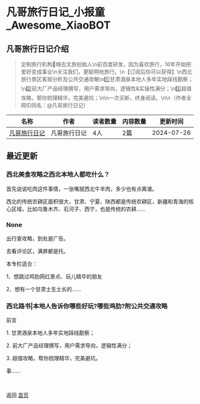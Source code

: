 # 凡哥旅行日记_小报童_Awesome_XiaoBOT

## 凡哥旅行日记介绍
> 定制旅行机构🌊嗨去文旅创始人\n前百度研发，因为喜欢旅行，16年开始把爱好变成事业\n关注我们，更聪明地旅行。\n【订阅后你可以获得】\n西北旅行景区客观分析及公共交通攻略\n1️⃣甘肃酒泉本地人多年实地踩线勘察；\n2️⃣前大厂产品经理撰写，用户需求导向，逻辑性&实操性满分；\n3️⃣超值攻略，帮你梳理精华，完美避坑；\n\n一次买断，终身阅读。\n\n（作者全网ID同名：@凡哥旅行日记）  
  


|名称|作者|读者数量|内容数量|更新时间|
|---|---|---|---|---|
|[凡哥旅行日记](https://xiaobot.net/p/fange?refer=0b133df9-27dc-423b-8101-639049001c13)|凡哥旅行日记|4人|2篇|2024-07-26|

## 最近更新
### 西北美食攻略之西北本地人都吃什么？

首先说说吃肉这件事情，一张嘴就西北牛羊肉，多少也有点离谱。

西北的传统农耕区面积很大，甘肃、宁夏、陕西都是传统农耕区，新疆和青海的核心区域，比如乌鲁木齐、石河子、西宁，也是传统的农耕......

### None

出行查攻略，到处是广告。

去看评论区，满屏都是托。

本专栏适合：

1、想跳过鸡肋网红景点、玩儿精华的朋友

2、想有一个甘肃土生土长的......

### 西北路书|本地人告诉你哪些好玩?哪些鸡肋?附公共交通攻略

前言

1\. 甘肃酒泉本地人多年实地踩线勘察；

2\. 前大厂产品经理撰写，用户需求导向，逻辑性满分；

3\. 超值攻略，帮你梳理精华，完美避坑。

​事......


<a href="https://github.com/Reno9527/awesome-xiaobot" style="color: white; text-decoration: none;">awesome-xiaobot</a>

返回 [首页](../README.md)
